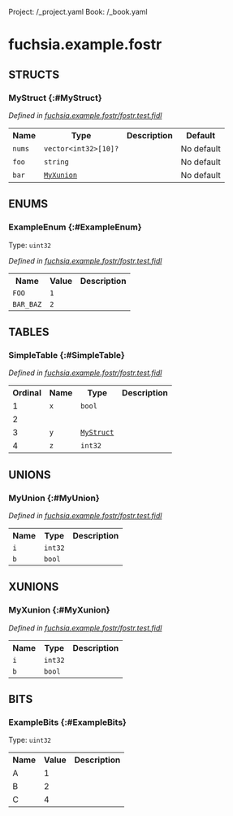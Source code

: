 Project: /_project.yaml
Book: /_book.yaml

# fuchsia.example.fostr




## **STRUCTS**

### MyStruct {:#MyStruct}
*Defined in [fuchsia.example.fostr/fostr.test.fidl](https://fuchsia.googlesource.com/fuchsia/+/master/garnet/public/lib/fostr/test/fuchsia.example.fostr/fostr.test.fidl#14)*





<table>
    <tr><th>Name</th><th>Type</th><th>Description</th><th>Default</th></tr><tr>
            <td><code>nums</code></td>
            <td>
                <code>vector&lt;int32&gt;[10]?</code>
            </td>
            <td></td>
            <td>No default</td>
        </tr><tr>
            <td><code>foo</code></td>
            <td>
                <code>string</code>
            </td>
            <td></td>
            <td>No default</td>
        </tr><tr>
            <td><code>bar</code></td>
            <td>
                <code><a class='link' href='#MyXunion'>MyXunion</a></code>
            </td>
            <td></td>
            <td>No default</td>
        </tr>
</table>



## **ENUMS**

### ExampleEnum {:#ExampleEnum}
Type: <code>uint32</code>

*Defined in [fuchsia.example.fostr/fostr.test.fidl](https://fuchsia.googlesource.com/fuchsia/+/master/garnet/public/lib/fostr/test/fuchsia.example.fostr/fostr.test.fidl#9)*



<table>
    <tr><th>Name</th><th>Value</th><th>Description</th></tr><tr>
            <td><code>FOO</code></td>
            <td><code>1</code></td>
            <td></td>
        </tr><tr>
            <td><code>BAR_BAZ</code></td>
            <td><code>2</code></td>
            <td></td>
        </tr></table>



## **TABLES**

### SimpleTable {:#SimpleTable}


*Defined in [fuchsia.example.fostr/fostr.test.fidl](https://fuchsia.googlesource.com/fuchsia/+/master/garnet/public/lib/fostr/test/fuchsia.example.fostr/fostr.test.fidl#30)*



<table>
    <tr><th>Ordinal</th><th>Name</th><th>Type</th><th>Description</th></tr>
    <tr>
            <td>1</td>
            <td><code>x</code></td>
            <td>
                <code>bool</code>
            </td>
            <td></td>
        </tr><tr>
            <td>2</td>
            <td><code></code></td>
            <td>
                <code></code>
            </td>
            <td></td>
        </tr><tr>
            <td>3</td>
            <td><code>y</code></td>
            <td>
                <code><a class='link' href='#MyStruct'>MyStruct</a></code>
            </td>
            <td></td>
        </tr><tr>
            <td>4</td>
            <td><code>z</code></td>
            <td>
                <code>int32</code>
            </td>
            <td></td>
        </tr></table>



## **UNIONS**

### MyUnion {:#MyUnion}
*Defined in [fuchsia.example.fostr/fostr.test.fidl](https://fuchsia.googlesource.com/fuchsia/+/master/garnet/public/lib/fostr/test/fuchsia.example.fostr/fostr.test.fidl#25)*


<table>
    <tr><th>Name</th><th>Type</th><th>Description</th></tr><tr>
            <td><code>i</code></td>
            <td>
                <code>int32</code>
            </td>
            <td></td>
        </tr><tr>
            <td><code>b</code></td>
            <td>
                <code>bool</code>
            </td>
            <td></td>
        </tr></table>



## **XUNIONS**

### MyXunion {:#MyXunion}
*Defined in [fuchsia.example.fostr/fostr.test.fidl](https://fuchsia.googlesource.com/fuchsia/+/master/garnet/public/lib/fostr/test/fuchsia.example.fostr/fostr.test.fidl#20)*


<table>
    <tr><th>Name</th><th>Type</th><th>Description</th></tr><tr>
            <td><code>i</code></td>
            <td>
                <code>int32</code>
            </td>
            <td></td>
        </tr><tr>
            <td><code>b</code></td>
            <td>
                <code>bool</code>
            </td>
            <td></td>
        </tr></table>



## **BITS**

### ExampleBits {:#ExampleBits}
Type: <code>uint32</code>


<table>
    <tr><th>Name</th><th>Value</th><th>Description</th></tr><tr>
            <td>A</td>
            <td>1</td>
            <td></td>
        </tr><tr>
            <td>B</td>
            <td>2</td>
            <td></td>
        </tr><tr>
            <td>C</td>
            <td>4</td>
            <td></td>
        </tr></table>



